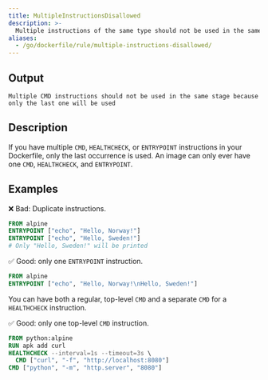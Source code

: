 ```yaml
---
title: MultipleInstructionsDisallowed
description: >-
  Multiple instructions of the same type should not be used in the same stage
aliases:
  - /go/dockerfile/rule/multiple-instructions-disallowed/
---
```


## Output

```text
Multiple CMD instructions should not be used in the same stage because only the last one will be used
```

## Description

If you have multiple `CMD`, `HEALTHCHECK`, or `ENTRYPOINT` instructions in your
Dockerfile, only the last occurrence is used. An image can only ever have one
`CMD`, `HEALTHCHECK`, and `ENTRYPOINT`.

## Examples

❌ Bad: Duplicate instructions.

```dockerfile
FROM alpine
ENTRYPOINT ["echo", "Hello, Norway!"]
ENTRYPOINT ["echo", "Hello, Sweden!"]
# Only "Hello, Sweden!" will be printed
```

✅ Good: only one `ENTRYPOINT` instruction.

```dockerfile
FROM alpine
ENTRYPOINT ["echo", "Hello, Norway!\nHello, Sweden!"]
```

You can have both a regular, top-level `CMD`
and a separate `CMD` for a `HEALTHCHECK` instruction.

✅ Good: only one top-level `CMD` instruction.

```dockerfile
FROM python:alpine
RUN apk add curl
HEALTHCHECK --interval=1s --timeout=3s \
  CMD ["curl", "-f", "http://localhost:8080"]
CMD ["python", "-m", "http.server", "8080"]
```

